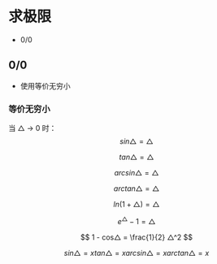 # 求极限

* 0/0

## 0/0

* 使用等价无穷小



### 等价无穷小

当 △ → 0 时：
$$
sin△ = △
$$

$$
tan△ = △
$$

$$
arcsin△ = △
$$

$$
arctan△ = △
$$

$$
ln(1 + △) = △
$$

$$
e ^ △ - 1 = △
$$

$$
 1 - cos△ = \frac{1}{2} △^2
$$






$$
sin△ = x
tan△ = x
arcsin△ = x
arctan△ = x
$$


